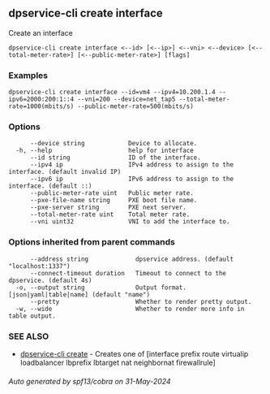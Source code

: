 ## dpservice-cli create interface

Create an interface

```
dpservice-cli create interface <--id> [<--ip>] <--vni> <--device> [<--total-meter-rate>] [<--public-meter-rate>] [flags]
```

### Examples

```
dpservice-cli create interface --id=vm4 --ipv4=10.200.1.4 --ipv6=2000:200:1::4 --vni=200 --device=net_tap5 --total-meter-rate=1000(mbits/s) --public-meter-rate=500(mbits/s)
```

### Options

```
      --device string            Device to allocate.
  -h, --help                     help for interface
      --id string                ID of the interface.
      --ipv4 ip                  IPv4 address to assign to the interface. (default invalid IP)
      --ipv6 ip                  IPv6 address to assign to the interface. (default ::)
      --public-meter-rate uint   Public meter rate.
      --pxe-file-name string     PXE boot file name.
      --pxe-server string        PXE next server.
      --total-meter-rate uint    Total meter rate.
      --vni uint32               VNI to add the interface to.
```

### Options inherited from parent commands

```
      --address string             dpservice address. (default "localhost:1337")
      --connect-timeout duration   Timeout to connect to the dpservice. (default 4s)
  -o, --output string              Output format. [json|yaml|table|name] (default "name")
      --pretty                     Whether to render pretty output.
  -w, --wide                       Whether to render more info in table output.
```

### SEE ALSO

* [dpservice-cli create](dpservice-cli_create.md)	 - Creates one of [interface prefix route virtualip loadbalancer lbprefix lbtarget nat neighbornat firewallrule]

###### Auto generated by spf13/cobra on 31-May-2024

